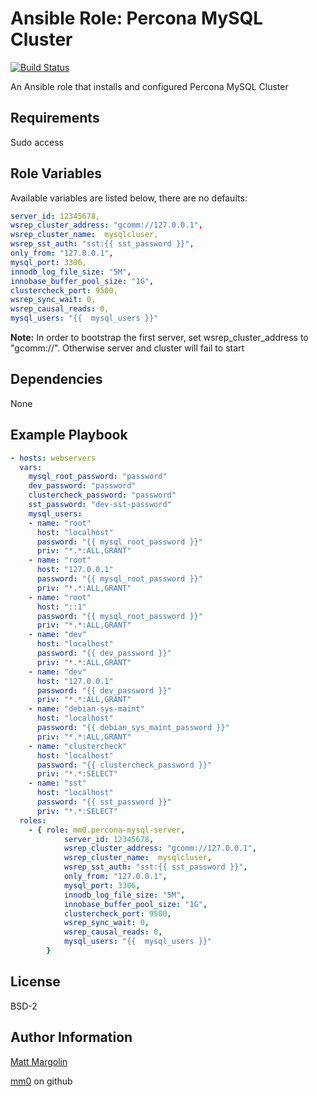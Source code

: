 Ansible Role: Percona MySQL Cluster
===

[![Build Status](https://travis-ci.org/mm0/ansible-role-percona-mysql-server.svg?branch=master)](https://travis-ci.org/mm0/ansible-role-percona-mysql-server)

An Ansible role that installs and configured Percona MySQL Cluster

Requirements
---

Sudo access

Role Variables
---

Available variables are listed below, there are no defaults:

```yml
server_id: 12345678,
wsrep_cluster_address: "gcomm://127.0.0.1",
wsrep_cluster_name:  mysqlcluser,
wsrep_sst_auth: "sst:{{ sst_password }}",
only_from: "127.0.0.1",
mysql_port: 3306,
innodb_log_file_size: "5M",
innobase_buffer_pool_size: "1G",
clustercheck_port: 9500,
wsrep_sync_wait: 0,
wsrep_causal_reads: 0,
mysql_users: "{{  mysql_users }}"
```

**Note:** In order to bootstrap the first server, set wsrep_cluster_address to "gcomm://".  Otherwise server and cluster will fail to start


Dependencies
---

None 

Example Playbook
---

```yml
- hosts: webservers
  vars:
    mysql_root_password: "password"
    dev_password: "password"
    clustercheck_password: "password"
    sst_password: "dev-sst-password"
    mysql_users:
    - name: "root"
      host: "localhost"
      password: "{{ mysql_root_password }}"
      priv: "*.*:ALL,GRANT"
    - name: "root"
      host: "127.0.0.1"
      password: "{{ mysql_root_password }}"
      priv: "*.*:ALL,GRANT"
    - name: "root"
      host: "::1"
      password: "{{ mysql_root_password }}"
      priv: "*.*:ALL,GRANT"
    - name: "dev"
      host: "localhost"
      password: "{{ dev_password }}"
      priv: "*.*:ALL,GRANT"
    - name: "dev"
      host: "127.0.0.1"
      password: "{{ dev_password }}"
      priv: "*.*:ALL,GRANT"
    - name: "debian-sys-maint"
      host: "localhost"
      password: "{{ debian_sys_maint_password }}"
      priv: "*.*:ALL,GRANT"
    - name: "clustercheck"
      host: "localhost"
      password: "{{ clustercheck_password }}"
      priv: "*.*:SELECT"
    - name: "sst"
      host: "localhost"
      password: "{{ sst_password }}"
      priv: "*.*:SELECT"
  roles:
    - { role: mm0.percona-mysql-server,
            server_id: 12345678,
            wsrep_cluster_address: "gcomm://127.0.0.1",
            wsrep_cluster_name:  mysqlcluser,
            wsrep_sst_auth: "sst:{{ sst_password }}",
            only_from: "127.0.0.1",
            mysql_port: 3306,
            innodb_log_file_size: "5M",
            innobase_buffer_pool_size: "1G",
            clustercheck_port: 9500,
            wsrep_sync_wait: 0,
            wsrep_causal_reads: 0,
            mysql_users: "{{  mysql_users }}"
        }
```

License
---------------

BSD-2

Author Information
------------------

[Matt Margolin](mailto:matt.margolin@gmail.com)

[mm0](https://github.com/mm0) on github
